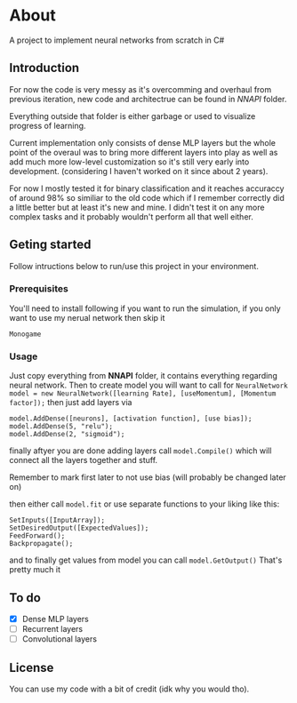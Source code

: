 # About

A project to implement neural networks from scratch in C# 

## Introduction

For now the code is very messy as it's overcomming and overhaul from previous iteration, new code and architectrue can be found in *NNAPI* folder.

Everything outside that folder is either garbage or used to visualize progress of learning.

Current implementation only consists of dense MLP layers but the whole point of the overaul was to bring more different layers into play as well as add much more low-level customization so it's still very early into development. (considering I haven't worked on it since about 2 years).

For now I mostly tested it for binary classification and it reaches accuraccy of around 98% so similiar to the old code which if I remember correctly did a little better but at least it's new and mine.
I didn't test it on any more complex tasks and it probably wouldn't perform all that well either.

## Geting started

Follow intructions below to run/use this project in your environment.

### Prerequisites

You'll need to install following if you want to run the simulation, if you only want to use my nerual network then skip it
```
Monogame
```
### Usage

Just copy everything from **NNAPI** folder, it contains everything regarding neural network.
Then to create model you will want to call for 
`NeuralNetwork model = new NeuralNetwork([learning Rate], [useMomentum], [Momentum factor]);`
then just add layers via
```
model.AddDense([neurons], [activation function], [use bias]);
model.AddDense(5, "relu");
model.AddDense(2, "sigmoid");
```
finally aftyer you are done adding layers call `model.Compile()` which will connect all the layers together and stuff.

Remember to mark first later to not use bias (will probably be changed later on)

then either call `model.fit` or use separate functions to your liking like this:
```
SetInputs([InputArray]);
SetDesiredOutput([ExpectedValues]);
FeedForward();
Backpropagate();
```

and to finally get values from model you can call `model.GetOutput()`
That's pretty much it

## To do

- [x] Dense MLP layers
- [ ] Recurrent layers
- [ ] Convolutional layers 

## License

You can use my code with a bit of credit (idk why you would tho).
